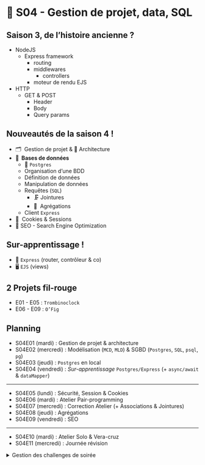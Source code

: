 # 🥁 S04 - Gestion de projet, data, SQL


## Saison 3, de l’histoire ancienne ?

- NodeJS
  - Express framework
    - routing
    - middlewares
      - controllers
    - moteur de rendu EJS
- HTTP
  - GET & POST
    - Header
    - Body
    - Query params

## Nouveautés de la saison 4 !

- 🗂️  Gestion de projet & 🏯 Architecture
- **💾  Bases de données**
  - 🐘 `Postgres`
  - Organisation d’une BDD
  - Définition de données
  - Manipulation de données
  - Requêtes (`SQL`)
    - 🗜 Jointures
    - 🥞  Agrégations
  - Client `Express`
- 🍪  Cookies & Sessions
- 🚦 SEO - Search Engine Optimization

## Sur-apprentissage !

- 🚀 `Express` (router, contrôleur & co)
- 🖥️ `EJS` (views)

## 2 Projets fil-rouge

- E01 - E05 : `Trombinoclock`
- E06 - E09 : `O’Fig`

## Planning

- S04E01 (mardi) : Gestion de projet & architecture
- S04E02 (mercredi) : Modélisation (`MCD`, `MLD`) & SGBD (`Postgres`, `SQL`, `psql`, `pg`)
- S04E03 (jeudi) : `Postgres` en local
- S04E04 (vendredi) : _Sur-apprentissage_ `Postgres/Express` (+ `async/await` & `dataMapper`)
  
----

- S04E05 (lundi) : Sécurité, Session & Cookies
- S04E06 (mardi) : Atelier Pair-programming
- S04E07 (mercredi) : Correction Atelier (+ Associations & Jointures)
- S04E08 (jeudi) : Agrégations
- S04E09 (vendredi) : SEO
  
----

- S04E10 (mardi) : Atelier Solo & Vera-cruz
- S04E11 (mercredi) : Journée révision


<details><summary>
Gestion des challenges de soirée
</summary>

Chaque soir, le prof créé un challenge Kourou basé sur l'état du dépôt fil rouge en fin de journée.
En acceptant le challenge, cela créé un nouveau dépot, à votre nom, pour le challenge du soir.

</details>
